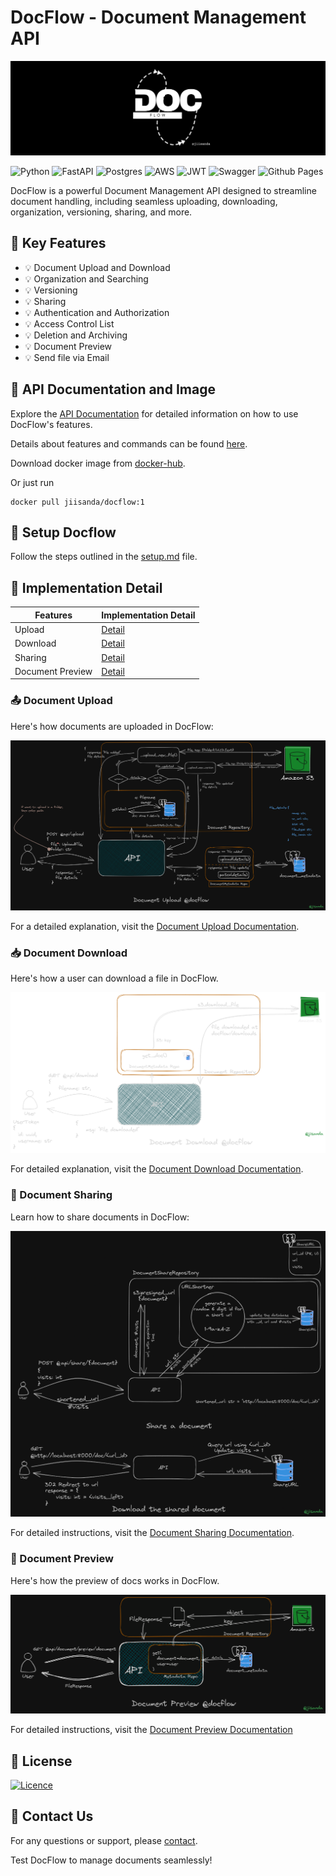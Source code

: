 # DocFlow - Document Management API

<div align="center">
    <img src="app/docs/github-banner.png"><br>
</div>

![Python](https://img.shields.io/badge/python-3670A0?style=for-the-badge&logo=python&logoColor=ffdd54)
![FastAPI](https://img.shields.io/badge/FastAPI-005571?style=for-the-badge&logo=fastapi)
![Postgres](https://img.shields.io/badge/postgres-%23316192.svg?style=for-the-badge&logo=postgresql&logoColor=white)
![AWS](https://img.shields.io/badge/AWS-%23FF9900.svg?style=for-the-badge&logo=amazon-aws&logoColor=white)
![JWT](https://img.shields.io/badge/JWT-black?style=for-the-badge&logo=JSON%20web%20tokens)
![Swagger](https://img.shields.io/badge/-Swagger-%23Clojure?style=for-the-badge&logo=swagger&logoColor=white)
![Github Pages](https://img.shields.io/badge/github%20pages-121013?style=for-the-badge&logo=github&logoColor=white)

DocFlow is a powerful Document Management API designed to streamline document handling, including seamless uploading, downloading, organization, versioning, sharing, and more.

## 🚀 Key Features

- 💡 Document Upload and Download
- 💡 Organization and Searching
- 💡 Versioning
- 💡 Sharing
- 💡 Authentication and Authorization
- 💡 Access Control List
- 💡 Deletion and Archiving
- 💡 Document Preview
- 💡 Send file via Email


## 📖 API Documentation and Image

Explore the [API Documentation](https://documenter.getpostman.com/view/20984268/2s9YRGxUcp) for detailed information on how to use DocFlow's features.

Details about features and commands can be found [here](app/docs).

Download docker image from [docker-hub](https://hub.docker.com/r/jiisanda/docflow).

Or just run
```commandline
docker pull jiisanda/docflow:1
```

## 🔸 Setup Docflow 

Follow the steps outlined in the [setup.md](app/docs/setup.md) file.

## 🧩 Implementation Detail


| Features                         | Implementation Detail                                            |
|----------------------------------|------------------------------------------------------------------|
| Upload                           | [Detail](https://github.com/jiisanda/docflow#-document-upload)   |
| Download                         | [Detail](https://github.com/jiisanda/docflow#-document-download) |
| Sharing                          | [Detail](https://github.com/jiisanda/docflow#-document-sharing)  |
| Document Preview                 | [Detail](https://github.com/jiisanda/docflow#-document-preview)  |


### 📤 Document Upload

Here's how documents are uploaded in DocFlow:

![upload-document](app/docs/imgs/document/document_upload.png)

For a detailed explanation, visit the [Document Upload Documentation](app/docs/features/upload.md).

### 📥 Document Download

Here's how a user can download a file in DocFlow.

![download-document](app/docs/imgs/document/docflow_download.png)

For detailed explanation, visit the [Document Download Documentation](). 

### 📨 Document Sharing

Learn how to share documents in DocFlow:

![share-document](app/docs/imgs/sharing/document_sharing.png)

For detailed instructions, visit the [Document Sharing Documentation](app/docs/features/sharing.md).

### 👀 Document Preview

Here's how the preview of docs works in DocFlow.

![preview-document](app/docs/imgs/document/document_preview.png)

For detailed instructions, visit the [Document Preview Documentation](app/docs/features/preview.md)

## 📜 License

[![Licence](https://img.shields.io/github/license/Ileriayo/markdown-badges?style=for-the-badge)](./LICENSE)

## 📧 Contact Us

For any questions or support, please [contact](mailto:harshjaiswal2307@gmail.com).

Test DocFlow to manage documents seamlessly!
